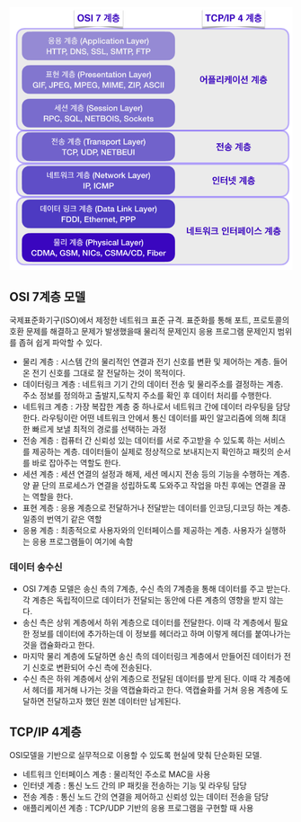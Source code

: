 ![OSI, TCP/IP](./../../assets/network_model.png)

## OSI 7계층 모델
국제표준화기구(ISO)에서 제정한 네트워크 표준 규격. 표준화를 통해 포트, 프로토콜의 호환 문제를 해결하고 문제가 발생했을때 물리적 문제인지 응용 프로그램 문제인지 범위를 좁혀 쉽게 파악할 수 있다.
- 물리 계층 : 시스템 간의 물리적인 연결과 전기 신호를 변환 및 제어하는 계층. 들어온 전기 신호를 그대로 잘 전달하는 것이 목적이다.
- 데이터링크 계층 : 네트워크 기기 간의 데이터 전송 및 물리주소를 결정하는 계층. 주소 정보를 정의하고 출발지,도착지 주소를 확인 후 데이터 처리를 수행한다.
- 네트워크 계층 : 가장 복잡한 계층 중 하나로서 네트워크 간에 데이터 라우팅을 담당한다. 라우팅이란 어떤 네트워크 안에서 통신 데이터를 짜인 알고리즘에 의해 최대한 빠르게 보낼 최적의 경로를 선택하는 과정
- 전송 계층 : 컴퓨터 간 신뢰성 있는 데이터를 서로 주고받을 수 있도록 하는 서비스를 제공하는 계층. 데이터들이 실제로 정상적으로 보내지는지 확인하고 패킷의 순서를 바로 잡아주는 역할도 한다.
- 세션 계층 : 세션 연결의 설정과 해제, 세션 메시지 전송 등의 기능을 수행하는 계층. 양 끝 단의 프로세스가 연결을 성립하도록 도와주고 작업을 마친 후에는 연결을 끊는 역할을 한다.
- 표현 계층 : 응용 계층으로 전달하거나 전달받는 데이터를 인코딩,디코딩 하는 계층. 일종의 번역기 같은 역할
- 응용 계층 : 최종적으로 사용자와의 인터페이스를 제공하는 계층. 사용자가 실행하는 응용 프로그램들이 여기에 속함
### 데이터 송수신
- OSI 7계층 모델은 송신 측의 7계층, 수신 측의 7계층을 통해 데이터를 주고 받는다. 각 계층은 독립적이므로 데이터가 전달되는 동안에 다른 계층의 영향을 받지 않는다.
- 송신 측은 상위 계층에서 하위 계층으로 데이터를 전달한다. 이때 각 계층에서 필요한 정보를 데이터에 추가하는데 이 정보를 헤더라고 하며 이렇게 헤더를 붙여나가는 것을 캡슐화라고 한다.
- 마지막 물리 계층에 도달하면 송신 측의 데이터링크 계층에서 만들어진 데이터가 전기 신호로 변환되어 수신 측에 전송된다.
- 수신 측은 하위 계층에서 상위 계층으로 전달된 데이터를 받게 된다. 이때 각 계층에서 헤더를 제거해 나가는 것을 역캡슐화라고 한다. 역캡슐화를 거쳐 응용 계층에 도달하면 전달하고자 했던 원본 데이터만 남게된다.

## TCP/IP 4계층
OSI모델을 기반으로 실무적으로 이용할 수 있도록 현실에 맞춰 단순화된 모델.
- 네트워크 인터페이스 계층 : 물리적인 주소로 MAC을 사용
- 인터넷 계층 : 통신 노드 간의 IP 패킷을 전송하는 기능 및 라우팅 담당
- 전송 계층 : 통신 노드 간의 연결을 제어하고 신뢰성 있는 데이터 전송을 담당
- 애플리케이션 계층 : TCP/UDP 기반의 응용 프로그램을 구현할 때 사용